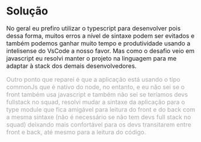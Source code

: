 # Solução

<p style="font-size: 12pt;">No geral eu prefiro utilizar o typescript para desenvolver pois dessa forma, muitos erros a nível de sintaxe podem ser evitados e também podemos ganhar muito tempo e produtividade usando a intelisense do VsCode a nosso favor. Mas como o desafio veio em javascript eu resolvi manter o projeto na linguagem para me adaptar à stack dos demais desenvolvedores. </p>

<p style="color: #aaa; font-size: 12pt;">Outro ponto que reparei é que a aplicação está usando o tipo commonJs que é nativo do node, no entanto, e eu não sei se o front também usa javascript e também não sei se teríamos devs fullstack no squad, resolvi mudar a sintaxe da aplicação para o type module que fica amigável para leitura do front e do back com a mesma sintaxe (não é necessário se não tem devs full stack no squad) deixando mais confortável para os devs transitarem entre front e back, até mesmo para a leitura do código.</p> 

<p style="font-size: 12pt;"></p>

<p style="color: #aaa; font-size: 12pt;"></p> 

<p style="font-size: 12pt;"></p>

<p style="color: #aaa; font-size: 12pt;"></p> 

<p style="font-size: 12pt;"></p>

<p style="color: #aaa; font-size: 12pt;"></p> 